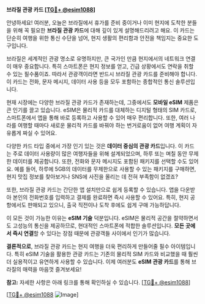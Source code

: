 **브라질 관광 카드 [[TG💪+ @esim1088](https://t.me/s/esim1088)]**

안녕하세요! 여러분, 오늘은 브라질에서 휴가를 준비 중이거나 이미 현지에 도착한 분들을 위해 꼭 필요한 **브라질 관광 카드**에 대해 깊이 있게 설명해드리려고 해요. 이 카드는 단순히 여행을 위한 통신 수단을 넘어, 현지 생활의 편리함과 안전을 책임지는 중요한 도구입니다.

브라질은 세계적인 관광 명소로 유명하지만, 큰 국가인 만큼 현지에서의 네트워크 연결이 매우 중요합니다. 특히 스마트폰은 현지 정보를 얻고, 긴급 상황에서도 연락을 취할 수 있는 필수품이죠. 따라서 관광객이라면 반드시 브라질 관광 카드를 준비해야 합니다. 이 카드는 전화, 문자 메시지, 데이터 사용 등을 모두 포함하는 종합적인 통신 솔루션입니다.

현재 시장에는 다양한 브라질 관광 카드가 존재하는데, 그중에서도 **모바일 eSIM** 제품은 큰 인기를 끌고 있습니다. eSIM은 물리적 카드를 대체하는 디지털 형태의 SIM 카드로, 스마트폰에서 앱을 통해 바로 등록하고 사용할 수 있어 매우 편리합니다. 또한, 여러 나라를 여행할 때마다 새로운 물리적 카드를 바꿔야 하는 번거로움이 없어 여행 계획이 자유롭게 짜실 수 있어요.

다양한 카드 타입 중에서 가장 인기 있는 것은 **데이터 중심의 관광 카드**입니다. 이 카드는 주로 데이터 사용량이 많은 여행자들을 위해 설계되었으며, 하루 또는 며칠 동안 무제한 데이터를 제공합니다. 또한, 전화와 문자 메시지도 포함된 패키지를 선택할 수도 있어요. 예를 들어, 하루에 5GB의 데이터를 무제한으로 사용할 수 있는 패키지를 구매하면, 현지 맛집 정보를 찾아보거나 SNS에 사진을 올리는 데 전혀 부족함이 없겠죠?

또한, 브라질 관광 카드는 간단한 앱 설치만으로 쉽게 등록할 수 있습니다. 앱을 다운받아 본인의 전화번호를 입력하고 결제를 완료하면 즉시 사용할 수 있어요. 특히, 현지 공항에서도 판매되고 있으니, 출국 직전이나 도착 후에도 쉽게 구매 가능하답니다.

이 모든 것이 가능한 이유는 **eSIM 기술** 덕분입니다. eSIM은 물리적 공간을 절약하면서도 고성능의 통신을 제공하므로, 현대적인 스마트폰에 적합한 솔루션입니다. **모든 곳에서 즉시 연결**할 수 있다는 장점 때문에 관광객들 사이에서 인기가 많습니다.

**결론적으로**, 브라질 관광 카드는 현지 여행을 더욱 편리하게 만들어줄 필수 아이템입니다. 특히 eSIM 기술을 활용한 관광 카드는 기존의 물리적 SIM 카드와 비교했을 때 훨씬 더 실용적이고 유연하게 사용할 수 있습니다. 이제 여러분도 **eSIM 관광 카드**를 통해 브라질의 매력을 마음껏 즐겨보세요!

**참고:** 자세한 사항은 아래 링크를 통해 확인하실 수 있습니다. [[TG💪+ @esim1088](https://t.me/s/esim1088)]  

[[TG💪+ @esim1088](https://t.me/s/esim1088) ![Image](https://i.postimg.cc/Y0z9fWf4/image.png)]